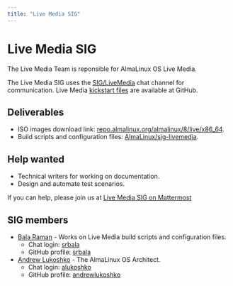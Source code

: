 ```yaml
---
title: "Live Media SIG"
---
```

# Live Media SIG

The Live Media Team is reponsible for AlmaLinux OS Live Media.

The Live Media SIG uses the [SIG/LiveMedia](https://chat.almalinux.org/almalinux/channels/siglivemedia)
chat channel for communication. Live Media [kickstart files](https://github.com/AlmaLinux/sig-livemedia/) are available at GitHub.


## Deliverables

* ISO images download link: [repo.almalinux.org/almalinux/8/live/x86_64](https://repo.almalinux.org/almalinux/8/live/x86_64/).
* Build scripts and configuration files: [AlmaLinux/sig-livemedia](https://github.com/AlmaLinux/sig-livemedia).



## Help wanted

* Technical writers for working on documentation.
* Design and automate test scenarios.


If you can help, please join us at [Live Media SIG on Mattermost](https://chat.almalinux.org/almalinux/channels/siglivemedia) 


## SIG members

* [Bala Raman](mailto:srbala@gmail.com) - Works on Live Media build scripts and configuration files.
  * Chat login: [srbala](https://chat.almalinux.org/almalinux/messages/@srbala)
  * GitHub profile: [srbala](https://github.com/srbala)
* [Andrew Lukoshko](mailto:alukoshko@almalinux.org) - The AlmaLinux OS Architect.
  * Chat login: [alukoshko](https://chat.almalinux.org/almalinux/messages/@alukoshko)
  * GitHub profile: [andrewlukoshko](https://github.com/andrewlukoshko)
